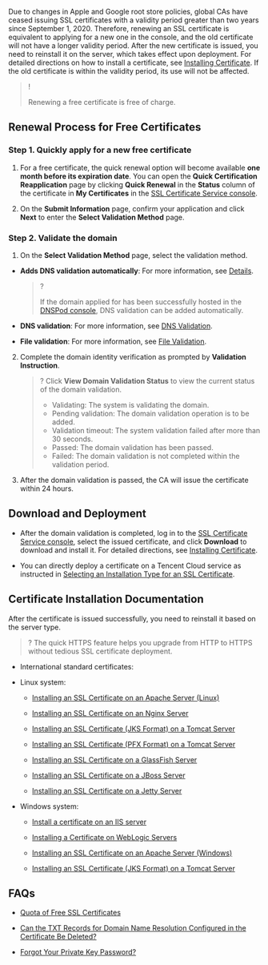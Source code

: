 Due to changes in Apple and Google root store policies, global CAs have ceased issuing SSL certificates with a validity period greater than two years since September 1, 2020. Therefore, renewing an SSL certificate is equivalent to applying for a new one in the console, and the old certificate will not have a longer validity period. After the new certificate is issued, you need to reinstall it on the server, which takes effect upon deployment.
For detailed directions on how to install a certificate, see [Installing Certificate](https://write.woa.com/#certificate). If the old certificate is within the validity period, its use will not be affected.

>!
> 
>  Renewing a free certificate is free of charge.
> 


## Renewal Process for Free Certificates

### Step 1. Quickly apply for a new free certificate
1. For a free certificate, the quick renewal option will become available **one month before its expiration date**. You can open the **Quick Certification Reapplication** page by clicking **Quick Renewal** in the **Status** column of the certificate in **My Certificates** in the [SSL Certificate Service console](https://console.cloud.tencent.com/ssl).

2. On the **Submit Information** page, confirm your application and click **Next** to enter the **Select Validation Method** page.

### Step 2. Validate the domain
1. On the **Select Validation Method** page, select the validation method.

  - **Adds DNS validation automatically**: For more information, see [Details](https://www.tencentcloud.com/document/product/1007/53635).
    

      >?
      > 
      > If the domain applied for has been successfully hosted in the [DNSPod console](https://console.cloud.tencent.com/cns/domains), DNS validation can be added automatically.
      > 

  - **DNS validation**: For more information, see [DNS Validation](https://intl.cloud.tencent.com/document/product/1007/45895).

  - **File validation**: For more information, see [File Validation](https://intl.cloud.tencent.com/document/product/1007/43542).

2. Complete the domain identity verification as prompted by **Validation Instruction**.
   

   >?
   > Click **View Domain Validation Status** to view the current status of the domain validation. 
   >   - Validating: The system is validating the domain.
   >   - Pending validation: The domain validation operation is to be added.
   >   - Validation timeout: The system validation failed after more than 30 seconds.
   >   - Passed: The domain validation has been passed.
   >   - Failed: The domain validation is not completed within the validation period.

3. After the domain validation is passed, the CA will issue the certificate within 24 hours.


## Download and Deployment
- After the domain validation is completed, log in to the [SSL Certificate Service console](https://console.cloud.tencent.com/ssl), select the issued certificate, and click **Download** to download and install it. For detailed directions, see [Installing Certificate](https://write.woa.com/#certificate).

- You can directly deploy a certificate on a Tencent Cloud service as instructed in [Selecting an Installation Type for an SSL Certificate](https://intl.cloud.tencent.com/document/product/1007/30173).


## Certificate Installation Documentation

After the certificate is issued successfully, you need to reinstall it based on the server type.

>?
> The quick HTTPS feature helps you upgrade from HTTP to HTTPS without tedious SSL certificate deployment.

- International standard certificates:

- Linux system:

    - [Installing an SSL Certificate on an Apache Server (Linux)](https://intl.cloud.tencent.com/document/product/1007/30953)

    - [Installing an SSL Certificate on an Nginx Server](https://intl.cloud.tencent.com/document/product/1007/30954)

    - [Installing an SSL Certificate (JKS Format) on a Tomcat Server](https://www.tencentcloud.com/document/product/1007/50805)

    - [Installing an SSL Certificate (PFX Format) on a Tomcat Server](https://intl.cloud.tencent.com/document/product/1007/30956)

    - [Installing an SSL Certificate on a GlassFish Server](https://intl.cloud.tencent.com/document/product/1007/36565)

    - [Installing an SSL Certificate on a JBoss Server](https://intl.cloud.tencent.com/document/product/1007/36566)

    - [Installing an SSL Certificate on a Jetty Server](https://intl.cloud.tencent.com/document/product/1007/36567)





- Windows system:

    - [Install a certificate on an IIS server](https://intl.cloud.tencent.com/document/product/1007/30955)

    - [Installing a Certificate on WebLogic Servers](https://intl.cloud.tencent.com/document/product/1007/38093)

    - [Installing an SSL Certificate on an Apache Server (Windows)](https://intl.cloud.tencent.com/document/product/1007/50198)

    - [Installing an SSL Certificate (JKS Format) on a Tomcat Server](https://intl.cloud.tencent.com/document/product/1007/43804)


## FAQs
- [Quota of Free SSL Certificates](https://intl.cloud.tencent.com/document/product/1007/51464)

- [Can the TXT Records for Domain Name Resolution Configured in the Certificate Be Deleted?](https://intl.cloud.tencent.com/document/product/1007/37851)

- [Forgot Your Private Key Password?](https://intl.cloud.tencent.com/document/product/1007/30191)

